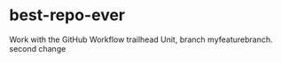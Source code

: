 # best-repo-ever
 Work with the GitHub Workflow trailhead Unit, branch myfeaturebranch. second change

